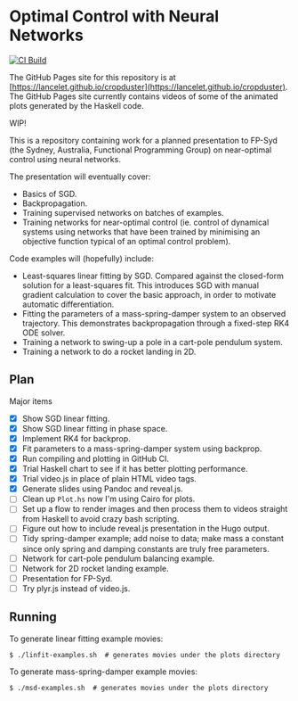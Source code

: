 # Optimal Control with Neural Networks

[![CI Build](https://github.com/lancelet/cropduster/actions/workflows/haskell.yml/badge.svg)](https://github.com/lancelet/cropduster/actions/workflows/haskell.yml)

The GitHub Pages site for this repository is at
[https://lancelet.github.io/cropduster](https://lancelet.github.io/cropduster).
The GitHub Pages site currently contains videos of some of the animated
plots generated by the Haskell code.

WIP!

This is a repository containing work for a planned presentation to FP-Syd
(the Sydney, Australia, Functional Programming Group) on near-optimal control
using neural networks.

The presentation will eventually cover:
  - Basics of SGD.
  - Backpropagation.
  - Training supervised networks on batches of examples.
  - Training networks for near-optimal control (ie. control of dynamical systems
    using networks that have been trained by minimising an objective function
    typical of an optimal control problem).

Code examples will (hopefully) include:
  - Least-squares linear fitting by SGD. Compared against the closed-form
    solution for a least-squares fit. This introduces SGD with manual gradient
    calculation to cover the basic approach, in order to motivate automatic
    differentiation.
  - Fitting the parameters of a mass-spring-damper system to an observed
    trajectory. This demonstrates backpropagation through a fixed-step RK4
    ODE solver.
  - Training a network to swing-up a pole in a cart-pole pendulum system.
  - Training a network to do a rocket landing in 2D.

## Plan

Major items
- [x] Show SGD linear fitting.
- [x] Show SGD linear fitting in phase space.
- [x] Implement RK4 for backprop.
- [x] Fit parameters to a mass-spring-damper system using backprop.
- [x] Run compiling and plotting in GitHub CI.
- [x] Trial Haskell chart to see if it has better plotting performance.
- [x] Trial video.js in place of plain HTML video tags.
- [x] Generate slides using Pandoc and reveal.js.
- [ ] Clean up `Plot.hs` now I'm using Cairo for plots.
- [ ] Set up a flow to render images and then process them to videos straight
      from Haskell to avoid crazy bash scripting.
- [ ] Figure out how to include reveal.js presentation in the Hugo output.
- [ ] Tidy spring-damper example; add noise to data; make mass a
      constant since only spring and damping constants are truly free
      parameters.
- [ ] Network for cart-pole pendulum balancing example.
- [ ] Network for 2D rocket landing example.
- [ ] Presentation for FP-Syd.
- [ ] Try plyr.js instead of video.js.

## Running

To generate linear fitting example movies:

```
$ ./linfit-examples.sh  # generates movies under the plots directory
```

To generate mass-spring-damper example movies:

```
$ ./msd-examples.sh  # generates movies under the plots directory
```